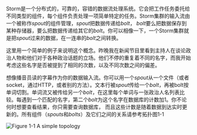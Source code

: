 Storm是一个分布式的，可靠的，容错的数据流处理系统。它会把工作任务委托给不同类型的组件，每个组件负责处理一项简单特定的任务。Storm集群的输入流由一个被称作*spout*的组件管理，*spout*把数据传递给*bolt*， *bolt*要么把数据保存到某种存储器，要么把数据传递给其它的*bolt*。你可以相像一下，一个Storm集群就是把*spout*过来的数据，在一连串的*bolt*之间转换。

这里用一个简单的例子来说明这个概念。昨晚我在新闻节目里看到主持人在谈论政治人物和他们对于各种政治话题的立场。他们不停的重复着不同的名字，而我开始考虑这些名字是否被提到了相同的次数，以及不同次数之间的偏差。

想像播音员读的字幕作为你的数据输入流。你可以用一个*spout*从一个文件（或者socket，通过HTTP，或者别的方法）。文本行被*spout*传给一个*bolt*，再被bolt按单词切割。单词流又被传给另一个*bolt*，在这里每个单词与一张政治人名列表比较。每遇到一个匹配的名字，第二个*bolt*为这个名字在数据库的计数加1。你不论何时想要查看结果，你只需要查询数据库， 而且这些计数是随着数据到达实时更新的。所有组件（*spouts*和*bolts*）及它们之间的关系请参考拓扑图1-1

![Figure 1-1 A simple topology][1]



  [1]: https://github.com/runfriends/GettingStartedWithStorm-cn/blob/master/chapter1/Figure%201-1%20A%20simple%20topology.jpeg
